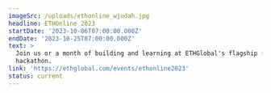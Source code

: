 ```yaml
---
imageSrc: /uploads/ethonline_wjudah.jpg
headline: ETHOnline 2023
startDate: '2023-10-06T07:00:00.000Z'
endDate: '2023-10-25T07:00:00.000Z'
text: >
  Join us or a month of building and learning at ETHGlobal's flagship (virtual)
  hackathon.
link: 'https://ethglobal.com/events/ethonline2023'
status: current
---
```



